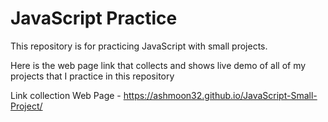# JavaScript Practice

This repository is for practicing JavaScript with small projects.

Here is the web page link that collects and shows live demo of all of my projects that I practice in this repository

Link collection Web Page - https://ashmoon32.github.io/JavaScript-Small-Project/
